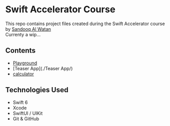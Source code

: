 # Swift Accelerator Course


This repo contains project files created during the Swift Accelerator course by [Sandooq Al Watan](https://sandooqalwatan.ae/)  
Currenty a wip...

## Contents

- [Playground](https://github.com/starstalker9160/Swift-Accelerator/tree/main/rEee%20-%20Playground.playground)
- [Teaser App](./Teaser App/)
- [calculator](./calculator)

## Technologies Used

- Swift 6
- Xcode
- SwiftUI / UIKit
- Git & GitHub

